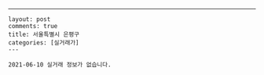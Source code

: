 ---
    layout: post
    comments: true
    title: 서울특별시 은평구
    categories: [실거래가]
    ---

    2021-06-10 실거래 정보가 없습니다.

    